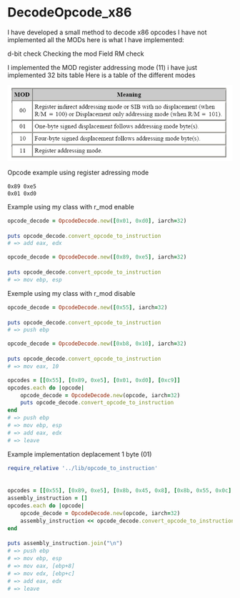 # DecodeOpcode_x86
I have developed a small method to decode x86 opcodes I have not implemented all the MODs here is what I have implemented:

d-bit check
Checking the mod
Field RM check

I implemented the MOD register addressing mode (11)
i have just implemented 32 bits table
Here is a table of the different modes

<img src="screenshots/register_mod.png">

Opcode example using register adressing mode

```
0x89 0xe5
0x01 0xd0
```

Example using my class with r_mod enable
```ruby
opcode_decode = OpcodeDecode.new([0x01, 0xd0], iarch=32)

puts opcode_decode.convert_opcode_to_instruction
# => add eax, edx
```

```ruby
opcode_decode = OpcodeDecode.new([0x89, 0xe5], iarch=32)

puts opcode_decode.convert_opcode_to_instruction
# => mov ebp, esp
```

Exemple using my class with r_mod disable 
```ruby
opcode_decode = OpcodeDecode.new([0x55], iarch=32)

puts opcode_decode.convert_opcode_to_instruction
# => push ebp
```

```ruby
opcode_decode = OpcodeDecode.new([0xb8, 0x10], iarch=32)

puts opcode_decode.convert_opcode_to_instruction
# => mov eax, 10
```

```ruby
opcodes = [[0x55], [0x89, 0xe5], [0x01, 0xd0], [0xc9]]
opcodes.each do |opcode|
    opcode_decode = OpcodeDecode.new(opcode, iarch=32)
    puts opcode_decode.convert_opcode_to_instruction    
end
# => push ebp
# => mov ebp, esp
# => add eax, edx
# => leave
```
Example implementation deplacement 1 byte (01)
```ruby
require_relative '../lib/opcode_to_instruction'


opcodes = [[0x55], [0x89, 0xe5], [0x8b, 0x45, 0x8], [0x8b, 0x55, 0x0c], [0x01, 0xd0], [0xc9]]
assembly_instruction = []
opcodes.each do |opcode|
    opcode_decode = OpcodeDecode.new(opcode, iarch=32)
    assembly_instruction << opcode_decode.convert_opcode_to_instruction    
end

puts assembly_instruction.join("\n")
# => push ebp
# => mov ebp, esp
# => mov eax, [ebp+8]
# => mov edx, [ebp+c]
# => add eax, edx
# => leave
```
